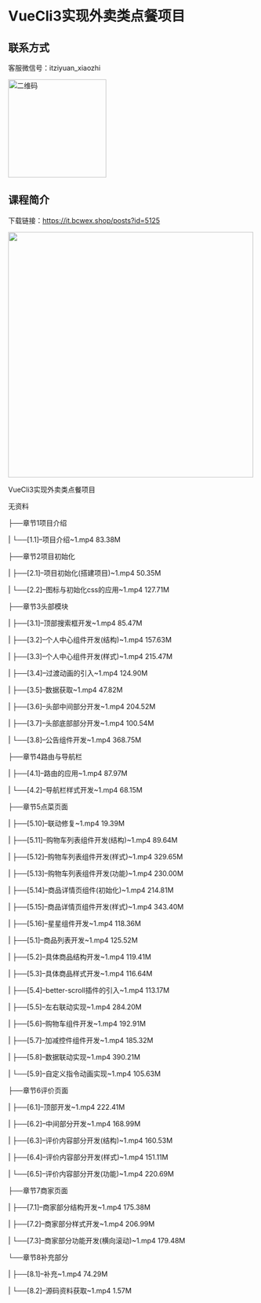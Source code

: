 # VueCli3实现外卖类点餐项目

## 联系方式

客服微信号：itziyuan_xiaozhi

<img src="https://ziyuanyun.oss-cn-guangzhou.aliyuncs.com/common/20240614073449/666b82192834a.jpg" width="200" height="200" alt="二维码">

## 课程简介

下载链接：https://it.bcwex.shop/posts?id=5125

<img src="https://ziyuanyun.oss-cn-guangzhou.aliyuncs.com/yun/20241201155709/674c16d53af90.jpg" width="500" alt="">

  VueCli3实现外卖类点餐项目



 无资料

 ├──章节1项目介绍

 | └──[1.1]&#8211;项目介绍~1.mp4 83.38M

 ├──章节2项目初始化

 | ├──[2.1]&#8211;项目初始化(搭建项目)~1.mp4 50.35M

 | └──[2.2]&#8211;图标与初始化css的应用~1.mp4 127.71M

 ├──章节3头部模块

 | ├──[3.1]&#8211;顶部搜索框开发~1.mp4 85.47M

 | ├──[3.2]&#8211;个人中心组件开发(结构)~1.mp4 157.63M

 | ├──[3.3]&#8211;个人中心组件开发(样式)~1.mp4 215.47M

 | ├──[3.4]&#8211;过渡动画的引入~1.mp4 124.90M

 | ├──[3.5]&#8211;数据获取~1.mp4 47.82M

 | ├──[3.6]&#8211;头部中间部分开发~1.mp4 204.52M

 | ├──[3.7]&#8211;头部底部部分开发~1.mp4 100.54M

 | └──[3.8]&#8211;公告组件开发~1.mp4 368.75M

 ├──章节4路由与导航栏

 | ├──[4.1]&#8211;路由的应用~1.mp4 87.97M

 | └──[4.2]&#8211;导航栏样式开发~1.mp4 68.15M

 ├──章节5点菜页面

 | ├──[5.10]&#8211;联动修复~1.mp4 19.39M

 | ├──[5.11]&#8211;购物车列表组件开发(结构)~1.mp4 89.64M

 | ├──[5.12]&#8211;购物车列表组件开发(样式)~1.mp4 329.65M

 | ├──[5.13]&#8211;购物车列表组件开发(功能)~1.mp4 230.00M

 | ├──[5.14]&#8211;商品详情页组件(初始化)~1.mp4 214.81M

 | ├──[5.15]&#8211;商品详情页组件开发(样式)~1.mp4 343.40M

 | ├──[5.16]&#8211;星星组件开发~1.mp4 118.36M

 | ├──[5.1]&#8211;商品列表开发~1.mp4 125.52M

 | ├──[5.2]&#8211;具体商品结构开发~1.mp4 119.41M

 | ├──[5.3]&#8211;具体商品样式开发~1.mp4 116.64M

 | ├──[5.4]&#8211;better-scroll插件的引入~1.mp4 113.17M

 | ├──[5.5]&#8211;左右联动实现~1.mp4 284.20M

 | ├──[5.6]&#8211;购物车组件开发~1.mp4 192.91M

 | ├──[5.7]&#8211;加减控件组件开发~1.mp4 185.32M

 | ├──[5.8]&#8211;数据联动实现~1.mp4 390.21M

 | └──[5.9]&#8211;自定义指令动画实现~1.mp4 105.63M

 ├──章节6评价页面

 | ├──[6.1]&#8211;顶部开发~1.mp4 222.41M

 | ├──[6.2]&#8211;中间部分开发~1.mp4 168.99M

 | ├──[6.3]&#8211;评价内容部分开发(结构)~1.mp4 160.53M

 | ├──[6.4]&#8211;评价内容部分开发(样式)~1.mp4 151.11M

 | └──[6.5]&#8211;评价内容部分开发(功能)~1.mp4 220.69M

 ├──章节7商家页面

 | ├──[7.1]&#8211;商家部分结构开发~1.mp4 175.38M

 | ├──[7.2]&#8211;商家部分样式开发~1.mp4 206.99M

 | └──[7.3]&#8211;商家部分功能开发(横向滚动)~1.mp4 179.48M

 └──章节8补充部分

 | ├──[8.1]&#8211;补充~1.mp4 74.29M

 | └──[8.2]&#8211;源码资料获取~1.mp4 1.57M

  